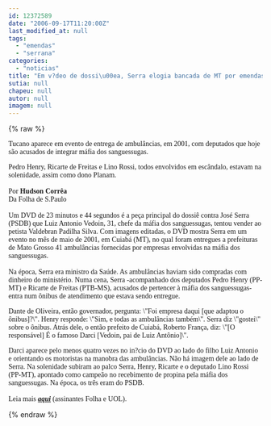 ```yaml
---
id: 12372589
date: "2006-09-17T11:20:00Z"
last_modified_at: null
tags:
  - "emendas"
  - "serrana"
categories:
  - "noticias"
title: "Em v?deo de dossi\u00ea, Serra elogia bancada de MT por emendas "
sutia: null
chapeu: null
autor: null
imagem: null
---
```

{% raw %}
<p><P><FONT face=Verdana>Tucano aparece em evento de entrega de ambulâncias, em 2001, com deputados que hoje são acusados de integrar máfia dos sanguessugas.</FONT></P></p>
<p><P><FONT face=Verdana>Pedro Henry, Ricarte de Freitas e Lino Rossi, todos envolvidos em escândalo, estavam na solenidade, assim como dono Planam.<BR><BR>Por <STRONG>Hudson Corrêa</STRONG><BR>Da Folha de S.Paulo<BR><BR>Um DVD de 23 minutos e 44 segundos é a peça principal do dossiê contra José Serra (PSDB) que Luiz Antonio Vedoin, 31, chefe da máfia dos sanguessugas, tentou vender ao petista Valdebran Padilha Silva. Com imagens editadas, o DVD mostra Serra em um evento no mês de maio de 2001, em Cuiabá (MT), no qual foram entregues a prefeituras de Mato Grosso 41 ambulâncias fornecidas por empresas envolvidas na máfia dos sanguessugas.<BR><BR>Na época, Serra era ministro da Saúde. As ambulâncias haviam sido compradas com dinheiro do ministério. Numa cena, Serra -acompanhado dos deputados Pedro Henry (PP-MT) e Ricarte de Freitas (PTB-MS), acusados de pertencer à máfia dos sanguessugas- entra num ônibus de atendimento que estava sendo entregue.</FONT></P></p>
<p><P><FONT face=Verdana>Dante de Oliveira, então governador, pergunta: \"Foi empresa daqui [que adaptou o ônibus]?\". Henry responde: \"Sim, e todas as ambulâncias também\". Serra diz \"gostei\" sobre o ônibus. Atrás dele, o então prefeito de Cuiabá, Roberto França, diz: \"[O responsável] É o famoso Darci [Vedoin, pai de Luiz Antônio]\".</FONT></P></p>
<p><P><FONT face=Verdana>Darci aparece pelo menos quatro vezes no in?cio do DVD ao lado do filho Luiz Antonio e orientando os motoristas na manobra das ambulâncias. Não há imagem dele ao lado de Serra. Na solenidade subiram ao palco Serra, Henry, Ricarte e o deputado Lino Rossi (PP-MT), apontado como campeão no recebimento de propina pela máfia dos sanguessugas. Na época, os três eram do PSDB.<BR><BR>Leia mais <STRONG><EM><A href=\"https://www1.folha.uol.com.br/fsp/brasil/fc1709200606.htm\" target=_blank>aqui</A></EM></STRONG> (assinantes Folha e UOL).</FONT></P> </p>
{% endraw %}